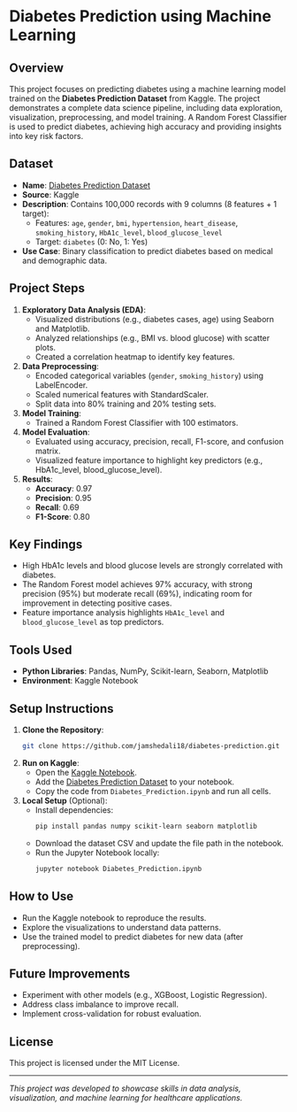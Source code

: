 # Diabetes Prediction using Machine Learning

## Overview
This project focuses on predicting diabetes using a machine learning model trained on the **Diabetes Prediction Dataset** from Kaggle. The project demonstrates a complete data science pipeline, including data exploration, visualization, preprocessing, and model training. A Random Forest Classifier is used to predict diabetes, achieving high accuracy and providing insights into key risk factors. 

## Dataset 
- **Name**: [Diabetes Prediction Dataset](https://www.kaggle.com/datasets/iammustafatz/diabetes-prediction-dataset)
- **Source**: Kaggle 
- **Description**: Contains 100,000 records with 9 columns (8 features + 1 target):
  - Features: `age`, `gender`, `bmi`, `hypertension`, `heart_disease`, `smoking_history`, `HbA1c_level`, `blood_glucose_level`
  - Target: `diabetes` (0: No, 1: Yes)
- **Use Case**: Binary classification to predict diabetes based on medical and demographic data.

## Project Steps
1. **Exploratory Data Analysis (EDA)**:
   - Visualized distributions (e.g., diabetes cases, age) using Seaborn and Matplotlib.
   - Analyzed relationships (e.g., BMI vs. blood glucose) with scatter plots.
   - Created a correlation heatmap to identify key features.
2. **Data Preprocessing**:
   - Encoded categorical variables (`gender`, `smoking_history`) using LabelEncoder.
   - Scaled numerical features with StandardScaler.
   - Split data into 80% training and 20% testing sets.
3. **Model Training**:
   - Trained a Random Forest Classifier with 100 estimators.
4. **Model Evaluation**:
   - Evaluated using accuracy, precision, recall, F1-score, and confusion matrix.
   - Visualized feature importance to highlight key predictors (e.g., HbA1c_level, blood_glucose_level).
5. **Results**:
   - **Accuracy**: 0.97
   - **Precision**: 0.95
   - **Recall**: 0.69
   - **F1-Score**: 0.80


## Key Findings
- High HbA1c levels and blood glucose levels are strongly correlated with diabetes.
- The Random Forest model achieves 97% accuracy, with strong precision (95%) but moderate recall (69%), indicating room for improvement in detecting positive cases.
- Feature importance analysis highlights `HbA1c_level` and `blood_glucose_level` as top predictors.

## Tools Used
- **Python Libraries**: Pandas, NumPy, Scikit-learn, Seaborn, Matplotlib
- **Environment**: Kaggle Notebook

## Setup Instructions
1. **Clone the Repository**:
   ```bash
   git clone https://github.com/jamshedali18/diabetes-prediction.git
   ```
2. **Run on Kaggle**:
   - Open the [Kaggle Notebook](https://www.kaggle.com/your-username/diabetes-prediction-notebook).
   - Add the [Diabetes Prediction Dataset](https://www.kaggle.com/datasets/iammustafatz/diabetes-prediction-dataset) to your notebook.
   - Copy the code from `Diabetes_Prediction.ipynb` and run all cells.
3. **Local Setup** (Optional):
   - Install dependencies:
     ```bash
     pip install pandas numpy scikit-learn seaborn matplotlib
     ```
   - Download the dataset CSV and update the file path in the notebook.
   - Run the Jupyter Notebook locally:
     ```bash
     jupyter notebook Diabetes_Prediction.ipynb
     ```

## How to Use
- Run the Kaggle notebook to reproduce the results.
- Explore the visualizations to understand data patterns.
- Use the trained model to predict diabetes for new data (after preprocessing).

## Future Improvements
- Experiment with other models (e.g., XGBoost, Logistic Regression).
- Address class imbalance to improve recall.
- Implement cross-validation for robust evaluation.

## License
This project is licensed under the MIT License.


---

*This project was developed to showcase skills in data analysis, visualization, and machine learning for healthcare applications.*
